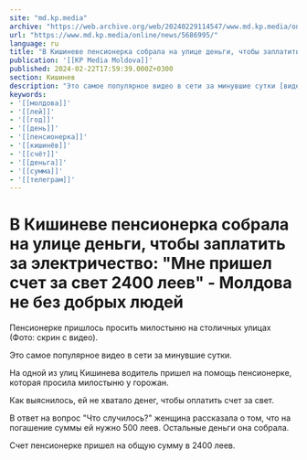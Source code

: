 ```yaml
---
site: "md.kp.media"
archive: "https://web.archive.org/web/20240229114547/www.md.kp.media/online/news/5686995/"
url: "https://www.md.kp.media/online/news/5686995/"
language: ru
title: "В Кишиневе пенсионерка собрала на улице деньги, чтобы заплатить за электричество: \"Мне пришел счет за свет 2400 леев\" - Молдова не без добрых людей"
publication: '[[KP Media Moldova]]'
published: 2024-02-22T17:59:39.000Z+0300
section: Кишинев
description: "Это самое популярное видео в сети за минувшие сутки [видео]"
keywords:
- '[[молдова]]'
- '[[лей]]'
- '[[год]]'
- '[[день]]'
- '[[пенсионерка]]'
- '[[кишинёв]]'
- '[[счёт]]'
- '[[деньга]]'
- '[[сумма]]'
- '[[телеграм]]'
---
```


# В Кишиневе пенсионерка собрала на улице деньги, чтобы заплатить за электричество: "Мне пришел счет за свет 2400 леев" - Молдова не без добрых людей

Пенсионерке пришлось просить милостыню на столичных улицах (Фото: скрин с видео).

Это самое популярное видео в сети за минувшие сутки.

На одной из улиц Кишинева водитель пришел на помощь пенсионерке, которая просила милостыню у горожан.

Как выяснилось, ей не хватало денег, чтобы оплатить счет за свет.

В ответ на вопрос "Что случилось?" женщина рассказала о том, что на погашение суммы ей нужно 500 леев. Остальные деньги она собрала.

Счет пенсионерке пришел на общую сумму в 2400 леев.